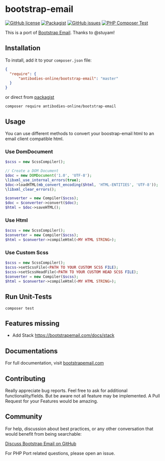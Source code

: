 # bootstrap-email
[![GitHub license](https://img.shields.io/badge/license-MIT-blue.svg)](https://raw.githubusercontent.com/antibodies-online/bootstrap-email/master/LICENSE)
[![Packagist](https://img.shields.io/packagist/v/antibodies-online/bootstrap-email.svg)](https://packagist.org/packages/antibodies-online/bootstrap-email)
[![GitHub issues](https://img.shields.io/github/issues/antibodies-online/bootstrap-email.svg)](https://github.com/antibodies-online/bootstrap-email/issues)
[![PHP Composer Test](https://github.com/antibodies-online/bootstrap-email/actions/workflows/php.yml/badge.svg)](https://github.com/antibodies-online/bootstrap-email/actions/workflows/php.yml)

This is a port of [Bootstrap Email](https://github.com/bootstrap-email/bootstrap-email). Thanks to @stuyam!

## Installation

To install, add it to your `composer.json` file:

```json
{
  "require": {
      "antibodies-online/bootstrap-email": "master"
  }
}
```

or direct from [packagist](https://packagist.org/packages/antibodies-online/bootstrap-email)

```shell
composer require antibodies-online/bootstrap-email
```

## Usage

You can use different methods to convert your boostrap-email html to an email client compatible html.

### Use DomDocument

```php
$scss = new ScssCompiler();

// Create a DOM Document
$doc = new DOMDocument('1.0', 'UTF-8');
\libxml_use_internal_errors(true);
$doc->loadHTML(mb_convert_encoding($html, 'HTML-ENTITIES', 'UTF-8'));
\libxml_clear_errors();

$converter = new Compiler($scss);
$doc = $converter->convert($doc);
$html = $doc->saveHTML();
```

### Use Html

```php
$scss = new ScssCompiler();
$converter = new Compiler($scss);
$html = $converter->compileHtml(<MY HTML STRING>);
```

### Use Custom Scss
```php
$scss = new ScssCompiler();
$scss->setScssFile(<PATH TO YOUR CUSTOM SCSS FILE);
$scss->setScssHeadFile(<PATH TO YOUR CUSTOM HEAD SCSS FILE);
$converter = new Compiler($scss);
$html = $converter->compileHtml(<MY HTML STRING>);
```

## Run Unit-Tests
```shell
composer test
```

## Features missing

- Add Stack https://bootstrapemail.com/docs/stack

## Documentations
For full documentation, visit [bootstrapemail.com](https://bootstrapemail.com/docs/introduction)

## Contributing
Really appreciate bug reports. Feel free to ask for additional functionality/fields. 
But be aware not all feature may be implemented.
A Pull Request for your Features would be amazing.

## Community
For help, discussion about best practices, or any other conversation that would benefit from being searchable:

[Discuss Bootstrap Email on GitHub](https://github.com/bootstrap-email/bootstrap-email/discussions)

For PHP Port related questions, please open an issue.
